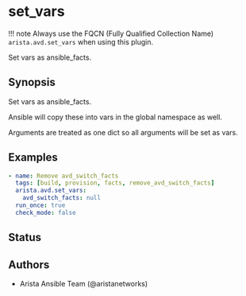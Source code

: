 # set_vars

!!! note
    Always use the FQCN (Fully Qualified Collection Name) `arista.avd.set_vars` when using this plugin.

Set vars as ansible\_facts.

## Synopsis

Set vars as ansible\_facts.

Ansible will copy these into vars in the global namespace as well.

Arguments are treated as one dict so all arguments will be set as vars.

## Examples

```yaml
- name: Remove avd_switch_facts
  tags: [build, provision, facts, remove_avd_switch_facts]
  arista.avd.set_vars:
    avd_switch_facts: null
  run_once: true
  check_mode: false
```

## Status

## Authors

- Arista Ansible Team (@aristanetworks)
